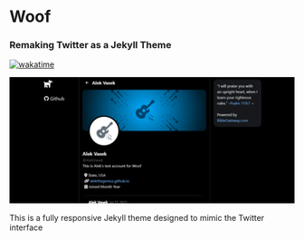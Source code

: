 # Woof
### Remaking Twitter as a Jekyll Theme
[![wakatime](https://wakatime.com/badge/user/9c14ea8e-607b-4d09-9ca3-1a8b6760810d/project/a3450241-b126-495f-b7c3-9bb1aa2be9e4.svg)](https://wakatime.com/badge/user/9c14ea8e-607b-4d09-9ca3-1a8b6760810d/project/a3450241-b126-495f-b7c3-9bb1aa2be9e4)

![Screenshot](/image.png)

This is a fully responsive Jekyll theme designed to mimic the Twitter interface
